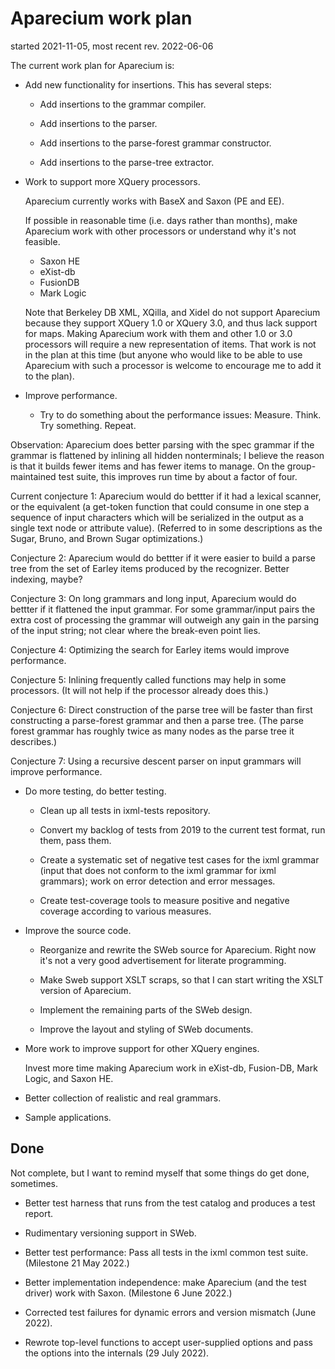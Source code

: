 # Aparecium work plan

started 2021-11-05, most recent rev. 2022-06-06

The current work plan for Aparecium is:

* Add new functionality for insertions.  This has several steps:

    * Add insertions to the grammar compiler.

    * Add insertions to the parser.

    * Add insertions to the parse-forest grammar constructor.

    * Add insertions to the parse-tree extractor.

* Work to support more XQuery processors.

  Aparecium currently works with BaseX and Saxon (PE and EE).

  If possible in reasonable time (i.e. days rather than months), make
  Aparecium work with other processors or understand why it's not
  feasible.
  
    * Saxon HE
    * eXist-db
    * FusionDB
    * Mark Logic

  Note that Berkeley DB XML, XQilla, and Xidel do not support
  Aparecium because they support XQuery 1.0 or XQuery 3.0, and thus
  lack support for maps.  Making Aparecium work with them and other
  1.0 or 3.0 processors will require a new representation of items.
  That work is not in the plan at this time (but anyone who would like
  to be able to use Aparecium with such a processor is welcome to
  encourage me to add it to the plan).

* Improve performance.

  * Try to do something about the performance issues:
    Measure. Think. Try something. Repeat.

Observation: Aparecium does better parsing with the spec grammar if
the grammar is flattened by inlining all hidden nonterminals; I
believe the reason is that it builds fewer items and has fewer items
to manage.  On the group-maintained test suite, this improves run time
by about a factor of four.

Current conjecture 1:  Aparecium would do bettter if it  had a lexical
scanner, or the equivalent (a get-token function that could consume in
one step  a sequence of input  characters which will be  serialized in
the output as a single text node or attribute value).  (Referred to in
some descriptions as the Sugar, Bruno, and Brown Sugar optimizations.)

Conjecture 2: Aparecium would do bettter if it were easier to build a
parse tree from the set of Earley items produced by the recognizer.
Better indexing, maybe?

Conjecture 3: On long grammars and long input, Aparecium would do
bettter if it flattened the input grammar.  For some grammar/input
pairs the extra cost of processing the grammar will outweigh any gain
in the parsing of the input string; not clear where the break-even
point lies.

Conjecture 4: Optimizing the search for Earley items would improve
performance.

Conjecture 5: Inlining frequently called functions may help in some
processors.  (It will not help if the processor already does this.)

Conjecture 6: Direct construction of the parse tree will be faster
than first constructing a parse-forest grammar and then a parse tree.
(The parse forest grammar has roughly twice as many nodes as the parse
tree it describes.)

Conjecture 7: Using a recursive descent parser on input grammars will
improve performance.


* Do more testing, do better testing.

  * Clean up all tests in ixml-tests repository.  

  * Convert my backlog of tests from 2019 to the current test format,
    run them, pass them.

  * Create a systematic set of negative test cases for the ixml
    grammar (input that does not conform to the ixml grammar for ixml
    grammars); work on error detection and error messages.

  * Create test-coverage tools to measure positive and negative coverage according to various measures.

* Improve the source code.

  * Reorganize and rewrite the SWeb source for Aparecium.  Right now
    it's not a very good advertisement for literate programming.

  * Make Sweb support XSLT scraps, so that I can start writing the
    XSLT version of Aparecium.

  * Implement the remaining parts of the SWeb design.

  * Improve the layout and styling of SWeb documents.

* More work to improve support for other XQuery engines.

  Invest more time making Aparecium work in eXist-db, Fusion-DB, Mark
  Logic, and Saxon HE.

* Better collection of realistic and real grammars.

* Sample applications.

## Done

Not complete, but I want to remind myself that some things do get
done, sometimes.

* Better test harness that runs from the test catalog and produces a test report.

* Rudimentary versioning support in SWeb.

* Better test performance: Pass all tests in the ixml common test
  suite. (Milestone 21 May 2022.)

* Better implementation independence: make Aparecium (and the test
  driver) work with Saxon.  (Milestone 6 June 2022.)

* Corrected test failures for dynamic errors and version mismatch
  (June 2022).

* Rewrote top-level functions to accept user-supplied options and pass
  the options into the internals (29 July 2022).

